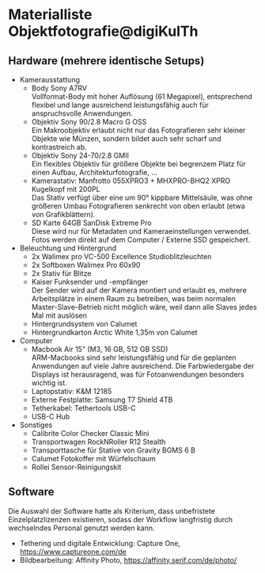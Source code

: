 # Materialliste Objektfotografie@digiKulTh 
## Hardware (mehrere identische Setups)
  
- Kamerausstattung
  - Body Sony A7RV<br>
    Vollformat-Body mit hoher Auflösung (61 Megapixel), entsprechend flexibel und lange ausreichend leistungsfähig auch für anspruchsvolle Anwendungen.
  - Objektiv Sony 90/2.8 Macro G OSS<br>
    Ein Makroobjektiv erlaubt nicht nur das Fotografieren sehr kleiner Objekte wie Münzen, sondern bildet auch sehr scharf und kontrastreich ab.
  - Objektiv Sony 24-70/2.8 GMII<br>
    Ein flexibles Objektiv für größere Objekte bei begrenzem Platz für einen Aufbau, Architekturfotografie, ...
  - Kamerastativ: Manfrotto 055XPRO3 + MHXPRO-BHQ2 XPRO Kugelkopf mit 200PL<br>
    Das Stativ verfügt über eine um 90° kippbare Mittelsäule, was ohne größeren Umbau Fotografieren senkrecht von oben erlaubt (etwa von Grafikblättern).
  - SD Karte 64GB SanDisk Extreme Pro<br>
    Diese wird nur für Metadaten und Kameraeinstellungen verwendet. Fotos werden direkt auf dem Computer / Externe SSD gespeichert.
- Beleuchtung und Hintergrund
  - 2x Walimex pro VC-500 Excellence Studioblitzleuchten 
  - 2x Softboxen Walimex Pro 60x90
  - 2x Stativ für Blitze
  - Kaiser Funksender und -empfänger<br>
    Der Sender wird auf der Kamera montiert und erlaubt es, mehrere Arbeitsplätze in einem Raum zu betreiben, was beim normalen Master-Slave-Betrieb nicht möglich wäre, weil dann alle Slaves jedes Mal mit auslösen
  - Hintergrundsystem von Calumet 
  - Hintergrundkarton Arctic White 1,35m von Calumet
- Computer
  - Macbook Air 15" (M3, 16 GB, 512 GB SSD)<br>
    ARM-Macbooks sind sehr leistungsfähig und für die geplanten Anwendungen auf viele Jahre ausreichend. Die Farbwiedergabe der Displays ist herausragend, was für Fotoanwendungen besonders wichtig ist.
  - Laptopstativ: K&M 12185
  - Externe Festplatte: Samsung T7 Shield 4TB
  - Tetherkabel: Tethertools USB-C
  - USB-C Hub
- Sonstiges
  - Calibrite Color Checker Classic Mini
  - Transportwagen RockNRoller R12 Stealth
  - Transporttasche für Stative von Gravity BGMS 6 B
  - Calumet Fotokoffer mit Würfelschaum
  - Rollei Sensor-Reinigungskit

## Software
Die Auswahl der Software hatte als Kriterium, dass unbefristete Einzelplatzlizenzen existieren, sodass der Workflow langfristig durch wechselndes Personal genutzt werden kann. 
- Tethering und digitale Entwicklung: Capture One, https://www.captureone.com/de
- Bildbearbeitung: Affinity Photo, https://affinity.serif.com/de/photo/
